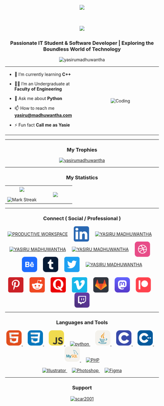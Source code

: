 <p align="center" ><img  src = "https://github.com/7oSkaaa/7oSkaaa/blob/main/Images/about_me.gif?raw=true" width = 100px></p>
<h1 align="center">
    <img src="https://readme-typing-svg.herokuapp.com/?font=Righteous&size=35&center=true&vCenter=true&width=500&height=70&duration=4000&lines=Hi+There!+👋;+I'm+YASIRU+MADHUWANTHA!;" />
</h1>
<h3 align="center">Passionate IT Student & Software Developer | Exploring the Boundless World of Technology</h3>
<p align="center"> <img src="https://komarev.com/ghpvc/?username=yasirumadhuwantha&label=Profile%20views&color=0e75b6&style=flat" alt="yasirumadhuwantha" /> </p>

<table align="center">
<tr border="none">
<td width="50%" align="left">
  
- 🌱 I’m currently learning **C++**

- 🧑‍🎓 I’m an Undergraduate at **Faculty of Engineering**

- 💬 Ask me about **Python**

- 📫 How to reach me **yasiru@madhuwantha.com**
  
- ⚡ Fun fact **Call me as Yasie**

</td>
<td width="50%" align="center">

  <img align="center" alt="Coding" width="450" src="https://repository-images.githubusercontent.com/588181932/e36ec678-7984-4cdd-8e4c-a3932772ff8e">

  
  </td>
</tr>
</table>

---

<h3 align="center">My Trophies</h3>
<p align="center"> <a href="https://github.com/ryo-ma/github-profile-trophy"><img src="https://github-profile-trophy.vercel.app/?username=yasirumadhuwantha&theme=darkhub" alt="yasirumadhuwantha" /></a> </p>

---

<h3 align="center">My Statistics</h3>
<p align="center">
<table align="center">
<tr border="none">
<td width="50%" align="center">
  
  <img  align="center"  src="https://github-readme-stats.vercel.app/api?username=yasirumadhuwantha&theme=dark&show_icons=true&count_private=true" />
  <br></br>
  <img  title="Streak Stats" alt="Mark Streak" src="https://github-readme-streak-stats.herokuapp.com/?user=yasirumadhuwantha&theme=dark&hide_border=false" /> 
</td>
<td width="50%" align="center">

  <img  align="center"  src="https://github-readme-stats.anuraghazra1.vercel.app/api/top-langs/?username=yasirumadhuwantha&theme=dark&hide_border=false&no-bg=true&no-frame=true&langs_count=10"/>
  
  </td>
</tr>
</table>

---

<h3 align="center">Connect ( Social / Professional )</h3>

<p align="center">
<!-- YouTube -->
<a href="https://www.youtube.com/@productiveworkspace" target="blank"><img align="center" src="https://static-00.iconduck.com/assets.00/youtube-icon-2048x2048-gedp2icy.png" alt="PRODUCTIVE WORKSPACE" height="50" width="50" title="YouTube"/></a>
&nbsp; &nbsp;
<!-- LinkedIn -->
<a href="https://linkedin.com/in/yasirumadhuwantha" target="blank"><img align="center" src="https://github.com/yasirumadhuwantha/icons/blob/de0c93e12cdb71f4941addd6b8303bafc515804a/YASIRU%20MADHUWANTHA/Social%20Media/LinkedIn.svg" alt="YASIRU MADHUWANTHA" height="50" width="50" title="LinkedIn"/></a>
&nbsp; &nbsp;
<!-- Stack Overflow -->
<a href="https://stackoverflow.com/users/28880215/yasirumadhuwantha" target="blank"><img align="center" src="https://github.com/yasirumadhuwantha/icons/blob/59059d9d1a2c092696dc66e00931cc1181a4ce1f/icons/StackOverflow-Dark.svg" alt="YASIRU MADHUWANTHA" height="50" width="50" title="Stack Overflow"/></a>
&nbsp; &nbsp;
<!-- Facebook -->
<a href="https://www.facebook.com/wgyasiru" target="blank"><img align="center" src="https://raw.githubusercontent.com/rahuldkjain/github-profile-readme-generator/master/src/images/icons/Social/facebook.svg" alt="YASIRU MADHUWANTHA" height="50" width="50" title="Facebook"/></a>
&nbsp; &nbsp;
<!-- Instagram -->
<a href="https://www.instagram.com/yasiru.madhuwantha" target="blank"><img align="center" src="https://www.edigitalagency.com.au/wp-content/uploads/new-Instagram-icon-png-full-colour.png" alt="YASIRU MADHUWANTHA" height="50" width="50" title="Instagram"/></a>
&nbsp; &nbsp;
<!-- Dribbble -->
<a href="https://dribbble.com/yasirumadhuwantha" target="blank"><img align="center" src="https://github.com/yasirumadhuwantha/icons/blob/d5e3dbcf8293fafbf18029412108fcbc409b43bc/YASIRU%20MADHUWANTHA/Social%20Media/Dribbble.svg" alt="YASIRU MADHUWANTHA" height="50" width="50" title="Dribbble"/></a>
&nbsp; &nbsp;
<!-- Behance -->
<a href="https://www.behance.net/yasirumadhuwantha" target="blank"><img align="center" src="https://github.com/yasirumadhuwantha/icons/blob/d5e3dbcf8293fafbf18029412108fcbc409b43bc/YASIRU%20MADHUWANTHA/Social%20Media/Behance.svg" alt="YASIRU MADHUWANTHA" height="50" width="50" title="Behance"/></a>
&nbsp; &nbsp;
<!-- Tumblr -->
<a href="https://www.tumblr.com/wgyasiru" target="blank"><img align="center" src="https://github.com/yasirumadhuwantha/icons/blob/d5e3dbcf8293fafbf18029412108fcbc409b43bc/YASIRU%20MADHUWANTHA/Social%20Media/Tumblr.svg" alt="YASIRU MADHUWANTHA" height="50" width="50" title="Tumblr"/></a>
&nbsp; &nbsp;
<!-- Twitter -->
<a href="https://www.x.com/yasziru" target="blank"><img align="center" src="https://github.com/yasirumadhuwantha/icons/blob/d5e3dbcf8293fafbf18029412108fcbc409b43bc/YASIRU%20MADHUWANTHA/Social%20Media/Twitter.svg" alt="YASIRU MADHUWANTHA" height="50" width="50" title="Twitter"/></a>
&nbsp; &nbsp;
<!-- Deviantart -->
<a href="https://www.deviantart.com/yasirumadhuwantha" target="blank"><img align="center" src="https://github.com/yasirumadhuwantha/icons/blob/e508e03f1066ca0af0649e42fe36927392ed8f42/YASIRU%20MADHUWANTHA/Social%20Media/Deviantart.svg" alt="YASIRU MADHUWANTHA" height="50" width="50" title="Deviantart"/></a>
</br>
</br>
<!-- Pinterest -->
<a href="https://www.pinterest.com/yasiru_madhuwantha" target="blank"><img align="center" src="https://github.com/yasirumadhuwantha/icons/blob/e508e03f1066ca0af0649e42fe36927392ed8f42/YASIRU%20MADHUWANTHA/Social%20Media/Pinterest.svg" alt="YASIRU MADHUWANTHA" height="50" width="50" title="Pinterest"/></a>
&nbsp; &nbsp;
<!-- Reddit -->
<a href="https://www.reddit.com/user/yasirumadhuwantha" target="blank"><img align="center" src="https://github.com/yasirumadhuwantha/icons/blob/e508e03f1066ca0af0649e42fe36927392ed8f42/YASIRU%20MADHUWANTHA/Social%20Media/Reddit.svg" alt="YASIRU MADHUWANTHA" height="50" width="50" title="Reddit"/></a>
&nbsp; &nbsp;
<!-- Quora -->
<a href="https://www.quora.com/profile/YASIRU-MADHUWANTHA-3" target="blank"><img align="center" src="https://github.com/yasirumadhuwantha/icons/blob/4e02540fecee2ff098005db344b0d02374a3ec42/YASIRU%20MADHUWANTHA/Social%20Media/Quora.svg" alt="YASIRU MADHUWANTHA" height="50" width="50" title="Quora"/></a>
&nbsp; &nbsp;
<!-- Vimeo -->
<a href="https://www.vimeo.com/yasirumadhuwantha" target="blank"><img align="center" src="https://github.com/yasirumadhuwantha/icons/blob/297b93b60a85cc76574e95871de260b23e42171c/YASIRU%20MADHUWANTHA/Social%20Media/Vimeo.svg" alt="YASIRU MADHUWANTHA" height="50" width="50" title="Vimeo"/></a>
&nbsp; &nbsp;
<!-- Gitlab -->
<a href="https://gitlab.com/yasirumadhuwantha" target="blank"><img align="center" src="https://github.com/yasirumadhuwantha/icons/blob/297b93b60a85cc76574e95871de260b23e42171c/YASIRU%20MADHUWANTHA/Social%20Media/Gitlab.svg" alt="YASIRU MADHUWANTHA" height="50" width="50" title="Gitlab"/></a>
&nbsp; &nbsp;
<!-- Mastodon -->
<a href="https://expressional.social/@yasirumadhuwantha" target="blank"><img align="center" src="https://github.com/yasirumadhuwantha/icons/blob/297b93b60a85cc76574e95871de260b23e42171c/YASIRU%20MADHUWANTHA/Social%20Media/Mastodon.svg" alt="YASIRU MADHUWANTHA" height="50" width="50" title="Mastodon"/></a>
&nbsp; &nbsp;
<!-- Patreon -->
<a href="https://patreon.com/YASIRUMADHUWANTHA" target="blank"><img align="center" src="https://github.com/yasirumadhuwantha/icons/blob/297b93b60a85cc76574e95871de260b23e42171c/YASIRU%20MADHUWANTHA/Social%20Media/Patreon.svg" alt="YASIRU MADHUWANTHA" height="50" width="50" title="Patreon"/></a>
&nbsp; &nbsp;
<!-- Twitch -->
<a href="https://www.twitch.tv/yasirumadhuwantha" target="blank"><img align="center" src="https://github.com/yasirumadhuwantha/icons/blob/7fd709cb21cfd56b9faefb8fadd517fcf30154fa/YASIRU%20MADHUWANTHA/Social%20Media/Twitch%20x1.svg" alt="YASIRU MADHUWANTHA" height="50" width="50" title="Twitch"/></a>
</p>

---

<h3 align="center">Languages and Tools</h3>

<p align="center">
<!-- HTML 5 -->
<a href="https://www.w3.org/html/" target="_blank" rel="noreferrer"> <img src="https://github.com/tandpfun/skill-icons/blob/main/icons/HTML.svg" alt="HTML5" width="50" height="50" title="HTML 5"/> </a>
&nbsp; &nbsp;
<!-- CSS 3 -->
<a href="https://www.w3schools.com/css/" target="_blank" rel="noreferrer"> <img src="https://github.com/tandpfun/skill-icons/blob/main/icons/CSS.svg" alt="CSS3" width="50" height="50" title="CSS 3"/> </a>
&nbsp; &nbsp;
<!-- JavaScript ( JS ) -->
<a href="https://developer.mozilla.org/en-US/docs/Web/JavaScript" target="_blank" rel="noreferrer"> <img src="https://github.com/tandpfun/skill-icons/blob/main/icons/JavaScript.svg" alt="javascript" width="50" height="50" title="JavaScript ( JS )"/> </a>
&nbsp; &nbsp;
<!-- Python -->
<a href="https://www.python.org" target="_blank" rel="noreferrer"> <img src="https://github.com/Scar1109/skill-icons/blob/main/icons/Python-Light.svg" alt="python" width="50" height="50" title="Python"/> </a>
&nbsp; &nbsp;
<!-- Java -->
<a href="https://www.java.com" target="_blank" rel="noreferrer"> <img src="https://github.com/tandpfun/skill-icons/blob/main/icons/Java-Light.svg" alt="Java" width="50" height="50" title="Java"/> </a>
&nbsp; &nbsp;
<!-- C -->
<a href="https://www.cprogramming.com/" target="_blank" rel="noreferrer"> <img src="https://github.com/tandpfun/skill-icons/blob/main/icons/C.svg" alt="C" width="50" height="50" title="C"/> </a>
&nbsp; &nbsp;
<!-- C++ -->
<a href="https://www.w3schools.com/cpp/" target="_blank" rel="noreferrer"> <img src="https://github.com/tandpfun/skill-icons/blob/main/icons/CPP.svg" alt="C++" width="50" height="50" title="C++"/> </a>
&nbsp; &nbsp;
<!-- MySQL -->
<a href="https://www.mysql.com/" target="_blank" rel="noreferrer"> <img src="https://github.com/tandpfun/skill-icons/blob/main/icons/MySQL-Light.svg" alt="MySQL" width="50" height="50" title="MySQL"/> </a>
&nbsp; &nbsp;
<!-- PHP -->
<a href="https://www.php.net" target="_blank" rel="noreferrer"> <img src="https://github.com/Scar1109/skill-icons/blob/Scar1109/icons/PHP-Light.svg" alt="PHP" width="50" height="50" title="PHP"/> </a>
</br>
</br>
<!-- Adobe Illustrator -->
<a href="https://www.illustrator.com/en" target="_blank" rel="noreferrer"> <img src="https://github.com/Scar1109/skill-icons/blob/Scar1109/icons/Illustrator.svg" alt="Illustrator" width="50" height="50" title="Adobe Illustrator"/> </a>
&nbsp; &nbsp;
<!-- Adobe Photoshop -->
<a href="https://www.photoshop.com/en" target="_blank" rel="noreferrer"> <img src="https://github.com/Scar1109/skill-icons/blob/Scar1109/icons/Photoshop.svg" alt="Photoshop" width="50" height="50" title="Adobe Photoshop"/> </a>
&nbsp; &nbsp;
<!-- Figma -->
<a href="https://www.figma.com/" target="_blank" rel="noreferrer"> <img src="https://github.com/Scar1109/skill-icons/blob/main/icons/Figma-Light.svg" alt="Figma" width="50" height="50" title="Figma"/> </a>
</p>

---

<h3 align="center">Support</h3>
<p align="center"><a href="https://www.buymeacoffee.com/yasiru"> <img align="center" src="https://cdn.buymeacoffee.com/buttons/v2/default-yellow.png" height="50" width="210" alt="scar2001" /></a></p>
